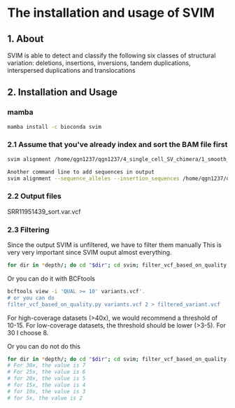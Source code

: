 # The installation and usage of SVIM

## 1. About

SVIM is able to detect and classify the following six classes of structural variation: deletions, insertions, inversions, tandem duplications, interspersed duplications and translocations

## 2. Installation and Usage

### mamba

```bash
mamba install -c bioconda svim
```

### 2.1 Assume that you've already index and sort the BAM file first

```bash
svim alignment /home/qgn1237/qgn1237/4_single_cell_SV_chimera/1_smooth_seq_95_sc_K562_SMRT/SRR11951439/svim /projects/b1171/qgn1237/4_single_cell_SV_chimera/1_smooth_seq_95_sc_K562_SMRT/SRR11951439/SRR11951439_sort.bam ~/qgn1237/1_my_database/GRCh38_p13/GRCh38.p13.genome.fa
```

```bash
Another command line to add sequences in output
svim alignment --sequence_alleles --insertion_sequences /home/qgn1237/qgn1237/4_single_cell_SV_chimera/1_smooth_seq_95_sc_K562_SMRT/SRR11951439/svim /projects/b1171/qgn1237/4_single_cell_SV_chimera/1_smooth_seq_95_sc_K562_SMRT/SRR11951439/SRR11951439_sort.bam ~/qgn1237/1_my_database/GRCh38_p13/GRCh38.p13.genome.fa
```

### 2.2 Output files

SRR11951439_sort.var.vcf

### 2.3 Filtering

Since the output SVIM is unfiltered, we have to filter them manually
This is very very important since SVIM ouput almost everything.

```bash
for dir in *depth/; do cd "$dir"; cd svim; filter_vcf_based_on_quality.py variants.vcf 2 > filtered_variant.vcf; cd ../..; done
```

Or you can do it with BCFtools

```bash
bcftools view -i 'QUAL >= 10' variants.vcf'.
# or you can do
filter_vcf_based_on_quality.py variants.vcf 2 > filtered_variant.vcf
```

For high-coverage datasets (>40x), we would recommend a threshold of 10-15. For low-coverage datasets, the threshold should be lower (>3-5). For 30 I choose 8.

Or you can do not do this

```bash
for dir in *depth/; do cd "$dir"; cd svim; filter_vcf_based_on_quality.py variants.vcf 2 > filtered_variant.vcf; cd ../..; done
# For 30x, the value is 7
# For 25x, the value is 6
# for 20x, the value is 5
# for 15x, the value is 4
# for 10x, the value is 3
# for 5x, the value is 2
```